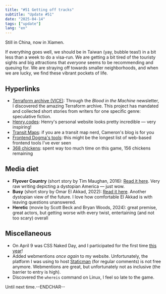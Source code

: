 ```yaml
---
title: "#51 Getting off tracks"
subtitle: "Update #51"
date: "2025-04-14"
tags: ["update"]
lang: "en"
---
```


Still in China, now in Xiamen.

If everything goes well, we should be in Taiwan (yay, bubble teas!) in a bit less than a week to do a visa-run. We are getting a bit tired of the touristy sights and big attractions that _everyone_ seems to be recommending and queuing for. We are straying off towards smaller neighborhoods, and when we are lucky, we find these vibrant pockets of life.

## Hyperlinks

- [Terraform archive (VICE)](https://www.vice.com/en/tag/terraform/): Through the _Blood in the Machine_ newsletter, I discovered the amazing Terraform archive. This project has mandated and collected short stories from writers for one specific genre: speculative fiction.
- [Henry.codes](https://henry.codes/): Henry's personal website looks pretty incredible — very inspiring!
- [Transit Maps](https://transitmap.net/): if you are a transit map nerd, Cameron's blog is for you
- [Frontend Dogma's tools](https://frontenddogma.com/tools/): this might be the longest list of web-based frontend tools I've ever seen
- [368 chickens](https://368chickens.com/): spent way too much time on this game, 156 chickens remaining

## Media diet

- **Flyover Country** (short story by Tim Maughan, 2016): [Read it here](https://www.vice.com/en/article/flyover-country/). Very raw writing depicting a dystopian America — just wow.
- **Busy** (short story by Omar El Akkad, 2022): [Read it here](https://www.vice.com/en/article/busy-terraform-science-fiction/). Another dystopian view of the future. I love how comfortable El Akkad is with leaving questions unanswered.
- **Heretic** (movie by Scott Beck and Bryan Woods, 2024): great premise, great actors, but getting worse with every twist, entertaining (and not too scary) overall

## Miscellaneous

- On April 9 was CSS Naked Day, and I participated for the first time [this year](/posts/css-naked-day/)!
- Added webmentions _once again_ to my website. Unfortunately, the platform I was using to host [Staticman](https://staticman.net/) (for regular comments) is not free anymore. Webmentions are great, but unfortunately not as inclusive (the barrier to entry is high).
- Discovered the `whereis` command on Linux, I feel so late to the game.

Until next time.--ENDCHAR--
